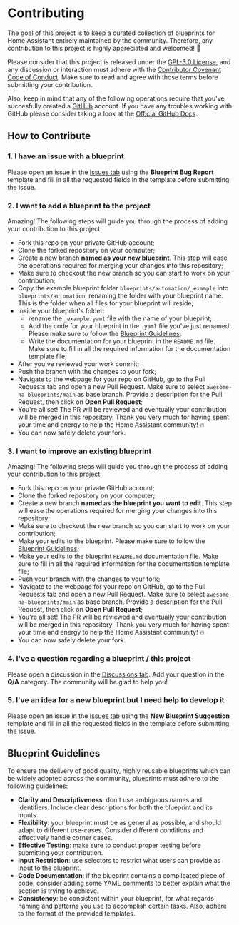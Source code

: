 # Contributing

The goal of this project is to keep a curated collection of blueprints for Home Assistant entirely maintained by the community. Therefore, any contribution to this project is highly appreciated and welcomed! :rocket:

Please consider that this project is released under the [GPL-3.0 License](https://github.com/EPMatt/awesome-ha-blueprints/blob/main/LICENSE), and any discussion or interaction must adhere with the [Contributor Covenant Code of Conduct](https://github.com/EPMatt/awesome-ha-blueprints/blob/main/CODE_OF_CONDUCT.md). Make sure to read and agree with those terms before submitting your contribution.

Also, keep in mind that any of the following operations require that you've succesfully created a [GitHub](https://github.com/) account. If you have any troubles working with GitHub please consider taking a look at the [Official GitHub Docs](https://docs.github.com/).

## How to Contribute

### 1. I have an issue with a blueprint

Please open an issue in the [Issues tab](https://github.com/EPMatt/awesome-ha-blueprints/issues) using the **Blueprint Bug Report** template and fill in all the requested fields in the template before submitting the issue.

### 2. I want to add a blueprint to the project

Amazing! The following steps will guide you through the process of adding your contribution to this project:

- Fork this repo on your private GitHub account;
- Clone the forked repository on your computer;
- Create a new branch **named as your new blueprint**. This step will ease the operations required for merging your changes into this repository;
- Make sure to checkout the new branch so you can start to work on your contribution;
- Copy the example blueprint folder `blueprints/automation/_example` into `blueprints/automation`, renaming the folder with your blueprint name. This is the folder when all files for your blueprint will reside;
- Inside your blueprint's folder:
  - rename the `_example.yaml` file with the name of your blueprint;
  - Add the code for your blueprint in the `.yaml` file you've just renamed. Please make sure to follow the [Blueprint Guidelines](CONTRIBUTING.md#Blueprint-Guidelines);
  - Write the documentation for your blueprint in the `README.md` file. Make sure to fill in all the required information for the documentation template file;
- After you've reviewed your work commit;
- Push the branch with the changes to your fork;
- Navigate to the webpage for your repo on GitHub, go to the Pull Requests tab and open a new Pull Request. Make sure to select `awesome-ha-blueprints/main` as base branch. Provide a description for the Pull Request, then click on **Open Pull Request**;
- You're all set! The PR will be reviewed and eventually your contribution will be merged in this repository. Thank you very much for having spent your time and energy to help the Home Assistant community! :fire:
- You can now safely delete your fork.

### 3. I want to improve an existing blueprint

Amazing! The following steps will guide you through the process of adding your contribution to this project:

- Fork this repo on your private GitHub account;
- Clone the forked repository on your computer;
- Create a new branch **named as the blueprint you want to edit**. This step will ease the operations required for merging your changes into this repository;
- Make sure to checkout the new branch so you can start to work on your contribution;
- Make your edits to the blueprint. Please make sure to follow the [Blueprint Guidelines](CONTRIBUTING.md#Blueprint-Guidelines);
- Make your edits to the blueprint `README.md` documentation file. Make sure to fill in all the required information for the documentation template file;
- Push your branch with the changes to your fork;
- Navigate to the webpage for your repo on GitHub, go to the Pull Requests tab and open a new Pull Request. Make sure to select `awesome-ha-blueprints/main` as base branch. Provide a description for the Pull Request, then click on **Open Pull Request**;
- You're all set! The PR will be reviewed and eventually your contribution will be merged in this repository. Thank you very much for having spent your time and energy to help the Home Assistant community! :fire:
- You can now safely delete your fork.

### 4. I've a question regarding a blueprint / this project

Please open a discussion in the [Discussions tab](https://github.com/EPMatt/awesome-ha-blueprints/discussions). Add your question in the **Q/A** category. The community will be glad to help you!

### 5. I've an idea for a new blueprint but I need help to develop it

Please open an issue in the [Issues tab](https://github.com/EPMatt/awesome-ha-blueprints/discussions) using the **New Blueprint Suggestion** template and fill in all the requested fields in the template before submitting the issue.

## Blueprint Guidelines

To ensure the delivery of good quality, highly reusable blueprints which can be widely adopted across the community, blueprints must adhere to the following guidelines:

- **Clarity and Descriptiveness**: don't use ambiguous names and identifiers. Include clear descriptions for both the blueprint and its inputs.
- **Flexibility**: your blueprint must be as general as possible, and should adapt to different use-cases. Consider different conditions and effectively handle corner cases.
- **Effective Testing**: make sure to conduct proper testing before submitting your contribution.
- **Input Restriction**: use selectors to restrict what users can provide as input to the blueprint.
- **Code Documentation**: if the blueprint contains a complicated piece of code, consider adding some YAML comments to better explain what the section is trying to achieve.
- **Consistency**: be consistent within your blueprint, for what regards naming and patterns you use to accomplish certain tasks. Also, adhere to the format of the provided templates.
